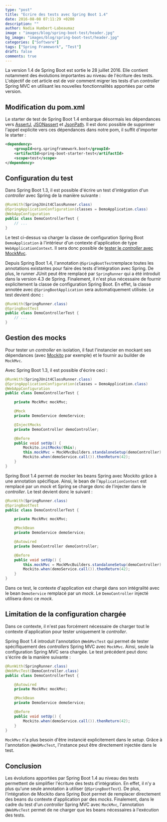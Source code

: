 ```yaml
---
type: "post"
title: "Ecrire des tests avec Spring Boot 1.4"
date: 2016-08-08 07:11:29 +0200
description: ""
author: Nadia Humbert-Labeaumaz
image : "images/blog/spring-boot-test/header.jpg"
bg_image: "images/blog/spring-boot-test/header.jpg"
categories: ["Software"]
tags: ["Spring Framework", "Test"]
draft: false
comments: true
---
```


La version 1.4 de Spring Boot est sortie le 28 juillet 2016. Elle contient notamment des évolutions importantes au niveau de l'écriture des tests.  
L'objectif de cet article est de voir comment migrer les tests d'un _controller_ Spring MVC en utilisant les nouvelles fonctionnalités apportées par cette version.

<!-- more -->

## Modification du pom.xml

Le starter de test de Spring Boot 1.4 embarque désormais les dépendances vers [AssertJ](http://joel-costigliola.github.io/assertj), [JSONassert](https://github.com/skyscreamer/JSONassert) et [JsonPath](https://github.com/jayway/JsonPath). Il est donc possible de supprimer l'appel explicite vers ces dépendances dans notre pom, il suffit d'importer le starter :

```xml
<dependency>
	<groupId>org.springframework.boot</groupId>
	<artifactId>spring-boot-starter-test</artifactId>
	<scope>test</scope>
</dependency>
```

## Configuration du test

Dans Spring Boot 1.3, il est possible d'écrire un test d'intégration d'un _controller_ avec Spring de la manière suivante :

```java
@RunWith(SpringJUnit4ClassRunner.class)
@SpringApplicationConfiguration(classes = DemoApplication.class)
@WebAppConfiguration
public class DemoControllerTest {
    // ...
}
```
Le test ci-dessus va charger la classe de configuration Spring Boot `DemoApplication` à l'intérieur d'un contexte d'application de type `WebApplicationContext`. Il sera donc possible de [tester le _controller_ avec MockMvc](https://nphumbert.github.io/blog/2015/10/31/testing-spring-mvc-controllers).

Depuis Spring Boot 1.4, l'annotation `@SpringBootTest`remplace toutes les annotations existantes pour faire des tests d'intégration avec Spring. De plus, le runner JUnit peut être remplacé par `SpringRunner` qui a été introduit dans la version 4.3 de Spring. Finalement, il n'est plus nécessaire de fournir explicitement la classe de configuration Spring Boot. En effet, la classe annotée avec `@SpringBootApplication` sera automatiquement utilisée. Le test devient donc :

```java
@RunWith(SpringRunner.class)
@SpringBootTest
public class DemoControllerTest {
    // ...
}
```

## Gestion des mocks

Pour tester un _controller_ en isolation, il faut l'instancier en mockant ses dépendances (avec [Mockito](http://mockito.org) par exemple) et le fournir au builder de `MockMvc`.

Avec Spring Boot 1.3, il est possible d'écrire ceci :

```java
@RunWith(SpringJUnit4ClassRunner.class)
@SpringApplicationConfiguration(classes = DemoApplication.class)
@WebAppConfiguration
public class DemoControllerTest {

    private MockMvc mockMvc;

    @Mock
    private DemoService demoService;

    @InjectMocks
    private DemoController demoController;

    @Before
    public void setUp() {
        Mockito.initMocks(this);
        this.mockMvc = MockMvcBuilders.standaloneSetup(demoController).build();
        Mockito.when(demoService.call()).thenReturn(42);
    }
}
```

Spring Boot 1.4 permet de mocker les beans Spring avec Mockito grâce à une annotation spécifique. Ainsi, le bean de l'`ApplicationContext` est remplacé par un _mock_ et Spring se charge donc de l'injecter dans le _controller_. Le test devient donc le suivant :

```java
@RunWith(SpringRunner.class)
@SpringBootTest
public class DemoControllerTest {

    private MockMvc mockMvc;

    @MockBean
    private DemoService demoService;

    @Autowired
    private DemoController demoController;

    @Before
    public void setUp() {
        this.mockMvc = MockMvcBuilders.standaloneSetup(demoController).build();
        Mockito.when(demoService.call()).thenReturn(42);
    }
}
```

Dans ce test, le contexte d'application est chargé dans son intégralité avec le bean `DemoService` remplacé par un _mock_. Le `DemoController` injecté utilisera donc ce _mock_.

## Limitation de la configuration chargée

Dans ce contexte, il n'est pas forcément nécessaire de charger tout le contexte d'application pour tester uniquement le _controller_.

Spring Boot 1.4 introduit l'annotation `@WebMvcTest` qui permet de tester spécifiquement des _controllers_ Spring MVC avec `MockMvc`. Ainsi, seule la configuration Spring MVC sera chargée. Le test précédent peut donc s'écrire de la manière suivante :


```java
@RunWith(SpringRunner.class)
@WebMvcTest(DemoController.class)
public class DemoControllerTest {

    @Autowired
    private MockMvc mockMvc;

    @MockBean
    private DemoService demoService;

    @Before
    public void setUp() {
        Mockito.when(demoService.call()).thenReturn(42);
    }
}
```

`MockMvc` n'a plus besoin d'être instancié explicitement dans le _setup_. Grâce à l'annotation `@WebMvcTest`, l'instance peut être directement injectée dans le test.

## Conclusion

Les évolutions apportées par Spring Boot 1.4 au niveau des tests permettent de simplifier l'écriture des tests d'intégration. En effet, il n'y a plus qu'une seule annotation à utiliser (`@SpringBootTest`). De plus, l'intégration de Mockito dans Spring Boot permet de remplacer directement des beans du contexte d'application par des _mocks_. Finalement, dans le cadre du test d'un _controller_ Spring MVC avec `MockMvc`, l'annotation `@WebMvcTest` permet de ne charger que les beans nécessaires à l'exécution des tests.
